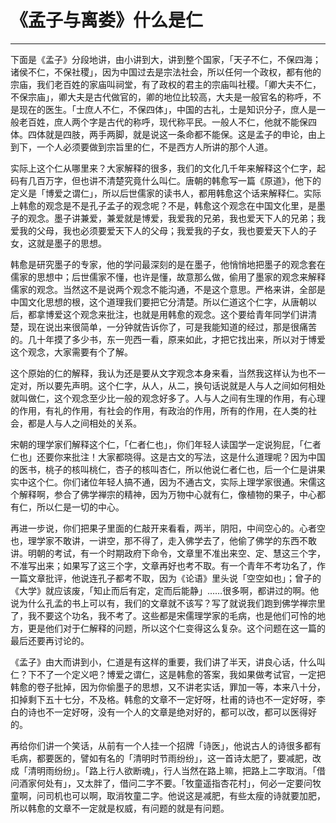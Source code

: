# 《孟子与离娄》什么是仁

------

下面是《孟子》分段地讲，由小讲到大，讲到整个国家，「天子不仁，不保四海；诸侯不仁，不保社稷」，因为中国过去是宗法社会，所以任何一个政权，都有他的宗庙，我们老百姓的家庙叫祠堂，有了政权的君主的宗庙叫社稷。「卿大夫不仁，不保宗庙」，卿大夫是古代做官的，卿的地位比较高，大夫是一般官名的称呼，不是现在的医生。「士庶人不仁，不保四体」，中国的古礼，士是知识分子，庶人是一般老百姓，庶人两个字是古代的称呼，现代称平民。一般人不仁，他就不能保四体。四体就是四肢，两手两脚，就是说这一条命都不能保。这是孟子的申论，由上到下，一个人必须要做到宗旨里的仁，不是西方人所讲的那个人道。

实际上这个仁从哪里来？大家解释的很多，我们的文化几千年来解释这个仁字，起码有几百万字，但也讲不清楚究竟什么叫仁。唐朝的韩愈写一篇《原道》，他下的定义是「博爱之谓仁」，所以后世儒家的读书人，都用韩愈这个话来解释仁。实际上韩愈的观念是不是孔子孟子的观念呢？不是，韩愈这个观念在中国文化里，是墨子的观念。墨子讲兼爱，兼爱就是博爱，我爱我的兄弟，我也爱天下人的兄弟；我爱我的父母，我也必须要爱天下人的父母；我爱我的子女，我也要爱天下人的子女，这就是墨子的思想。

韩愈是研究墨子的专家，他的学问最深刻的是在墨子，他悄悄地把墨子的观念套在儒家的思想中；后世儒家不懂，也许是懂，故意那么做，偷用了墨家的观念来解释儒家的观念。当然这不是说两个观念不能沟通，不是这个意思。严格来讲，全部是中国文化思想的根，这个道理我们要把它分清楚。所以仁道这个仁字，从唐朝以后，都拿博爱这个观念来批注，也就是用韩愈的观念。这个要给青年同学们讲清楚，现在说出来很简单，一分钟就告诉你了，可是我能知道的经过，那是很痛苦的。几十年摸了多少书，东一兜西一看，原来如此，才把它找出来，所以对于博爱这个观念，大家需要有个了解。

这个原始的仁的解释，我认为还是要从文字观念本身来看，当然我这样认为也不一定对，所以要先声明。这个仁字，从人，从二，换句话说就是人与人之间如何相处就叫做仁，这个观念至少比一般的观念好多了。人与人之间有生理的作用，有心理的作用，有礼的作用，有社会的作用，有政治的作用，所有的作用，在人类的社会，都是人与人之间相处的关系。

宋朝的理学家们解释这个仁，「仁者仁也」，你们年轻人读国学一定说狗屁，「仁者仁也」还要你来批注！大家都晓得。这是古文的写法，这是什么道理呢？因为中国的医书，桃子的核叫桃仁，杏子的核叫杏仁，所以他说仁者仁也，后一个仁是讲果实中这个仁。你们诸位年轻人搞不通，因为不通古文，实际上理学家很通。宋儒这个解释啊，参合了佛学禅宗的精神，因为万物中心就有仁，像植物的果子，中心都有仁，所以仁是一切的中心。

再进一步说，你们把果子里面的仁敲开来看看，两半，阴阳，中间空心的。心者空也，理学家不敢讲，一讲空，那不得了，走入佛学去了，他偷了佛学的东西不敢讲。明朝的考试，有一个时期政府下命令，文章里不准出来空、定、慧这三个字，不准写出来；如果写了这三个字，文章再好也考不取。有一个青年不考功名了，作一篇文章批评，他说连孔子都考不取，因为《论语》里头说「空空如也」；曾子的《大学》就应该废，「知止而后有定，定而后能静」……很多啊，都讲过的啊。他说为什么孔孟的书上可以有，我们的文章就不该写？写了就说我们跑到佛学禅宗里了，我不要这个功名，我不考了。这些都是宋儒理学家的毛病，也是他们可怜的地方，更是他们对于仁解释的问题，所以这个仁变得这么复杂。这个问题在这一篇的最后还要再讨论的。

《孟子》由大而讲到小，仁道是有这样的重要，我们讲了半天，讲良心话，什么叫仁？下不了一个定义吧？博爱之谓仁，这是韩愈的答案，我如果做考试官，一定把韩愈的卷子批掉，因为你偷墨子的思想，又不讲老实话，罪加一等，本来八十分，扣掉剩下五十七分，不及格。韩愈的文章不一定好呀，杜甫的诗也不一定好呀，李白的诗也不一定好呀，没有一个人的文章是绝对好的，都可以改，都可以医得好的。

再给你们讲一个笑话，从前有一个人挂一个招牌「诗医」，他说古人的诗很多都有毛病，都要医的，譬如有名的「清明时节雨纷纷」，这一首诗太肥了，要减肥，改成「清明雨纷纷」。「路上行人欲断魂」，行人当然在路上嘛，把路上二字取消。「借问酒家何处有」，又太胖了，借问二字不要。「牧童遥指杏花村」，何必一定要问牧童啊，问司机也可以啊，取消牧童二字。他说这是减肥，有些太瘦的诗就要加肥，所以韩愈的文章不一定就是权威，有问题的就是有问题。

